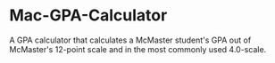 # Mac-GPA-Calculator
A GPA calculator that calculates a McMaster student's GPA out of McMaster's 12-point scale and in the most commonly used 4.0-scale.
